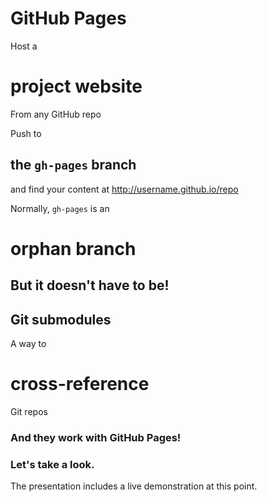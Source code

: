 # GitHub Pages


Host a
# project website
From any GitHub repo


Push to
## the `gh-pages` branch
and find your content at http://username.github.io/repo


Normally, `gh-pages` is an
# orphan branch


## But it doesn't have to be!


## Git submodules


A way to
# cross-reference
Git repos


### And they work with GitHub Pages!


### Let's take a look.


The presentation includes a live demonstration at this point.
